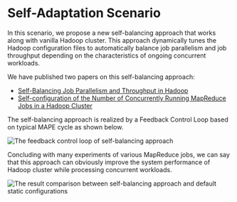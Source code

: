 # Self-Adaptation Scenario

In this scenario, we propose a new self-balancing approach that works along with vanilla Hadoop cluster. This approach dynamically tunes the Hadoop configuration files to automatically balance job parallelism and job throughput depending on the characteristics of ongoing concurrent workloads.

We have published two papers on this self-balancing approach:
* [Self-Balancing Job Parallelism and Throughput in Hadoop](https://hal.inria.fr/hal-01294834)
* [Self-configuration of the Number of Concurrently Running MapReduce Jobs in a Hadoop Cluster](https://hal.inria.fr/hal-01143157)

The self-balancing approach is realized by a Feedback Control Loop based on typical MAPE cycle as shown below.

 ![The feedback control loop of self-balancing approach](/figures/loop.png)
 
Concluding with many experiments of various MapReduce jobs, we can say that this approach can obviously improve the system performance of Hadoop cluster while processing concurrent workloads.

 ![The result comparison between self-balancing approach and default static configurations](/figures/diff-type-size.png)
